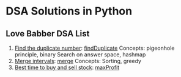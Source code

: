 # DSA Solutions in Python

## Love Babber DSA List

1. [Find the duplicate number](https://leetcode.com/problems/find-the-duplicate-number/description/): [findDuplicate](./lovebabber/test_findDuplicate.py) Concepts: pigeonhole principle, binary Search on answer space, hashmap
2. [Merge intervals](https://leetcode.com/problems/merge-intervals/description/): [merge](./lovebabber/test_mergeIntervals.py) Concepts: Sorting, greedy
3. [Best time to buy and sell stock](https://leetcode.com/problems/best-time-to-buy-and-sell-stock/description/): [maxProfit](./lovebabber/test_maxProfit.py)